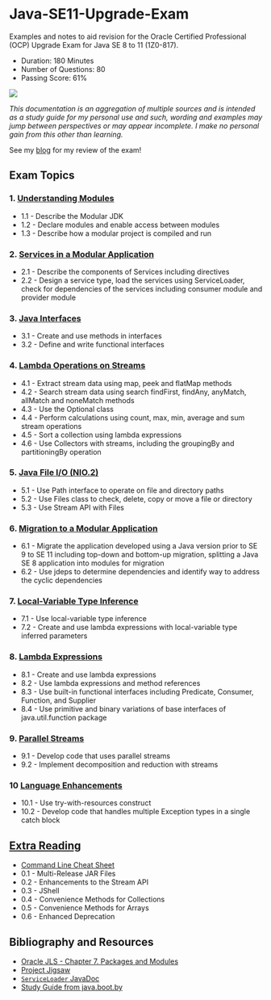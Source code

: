 # Java-SE11-Upgrade-Exam

Examples and notes to aid revision for the Oracle Certified Professional (OCP) Upgrade Exam for Java SE 8 to 11 (1Z0-817).

- Duration:	180 Minutes
- Number of Questions: 80
- Passing Score: 61%

<a href="https://education.oracle.com/upgrade-java-se-7-to-java-se-8-ocp-programmer/pexam_1Z0-810" ><img src="https://raw.githubusercontent.com/rysharprules/Java-SE8-Upgrade-Exam/master/ocp_logo.gif" /></a>

_This documentation is an aggregation of multiple sources and is intended as a study guide for my personal use and such, wording and examples may jump between perspectives or may appear incomplete. I make no personal gain from this other than learning._

See my [blog](https://rysharp.blogspot.com/2020/11/1z0-817-exam-review.html) for my review of the exam!

## Exam Topics

### 1. [Understanding Modules](https://github.com/rysharprules/Java-SE11-Upgrade-Exam/tree/master/src/ocp/study/part01)
- 1.1 - Describe the Modular JDK
- 1.2 - Declare modules and enable access between modules
- 1.3 - Describe how a modular project is compiled and run

### 2. [Services in a Modular Application](https://github.com/rysharprules/Java-SE11-Upgrade-Exam/tree/master/src/ocp/study/part02)
- 2.1 - Describe the components of Services including directives
- 2.2 - Design a service type, load the services using ServiceLoader, check for dependencies of the services including consumer module and provider module

### 3. [Java Interfaces](https://github.com/rysharprules/Java-SE11-Upgrade-Exam/tree/master/src/ocp/study/part03)
- 3.1 - Create and use methods in interfaces
- 3.2 - Define and write functional interfaces

### 4. [Lambda Operations on Streams](https://github.com/rysharprules/Java-SE11-Upgrade-Exam/tree/master/src/ocp/study/part04)
- 4.1 - Extract stream data using map, peek and flatMap methods
- 4.2 - Search stream data using search findFirst, findAny, anyMatch, allMatch and noneMatch methods
- 4.3 - Use the Optional class
- 4.4 - Perform calculations using count, max, min, average and sum stream operations
- 4.5 - Sort a collection using lambda expressions
- 4.6 - Use Collectors with streams, including the groupingBy and partitioningBy operation

### 5. [Java File I/O (NIO.2)](https://github.com/rysharprules/Java-SE11-Upgrade-Exam/tree/master/src/ocp/study/part05)
- 5.1 - Use Path interface to operate on file and directory paths
- 5.2 - Use Files class to check, delete, copy or move a file or directory
- 5.3 - Use Stream API with Files

### 6. [Migration to a Modular Application](https://github.com/rysharprules/Java-SE11-Upgrade-Exam/tree/master/src/ocp/study/part06)
- 6.1 - Migrate the application developed using a Java version prior to SE 9 to SE 11 including top-down and bottom-up migration, splitting a Java SE 8 application into modules for migration
- 6.2 - Use jdeps to determine dependencies and identify way to address the cyclic dependencies

### 7. [Local-Variable Type Inference](https://github.com/rysharprules/Java-SE11-Upgrade-Exam/tree/master/src/ocp/study/part07)
- 7.1 - Use local-variable type inference
- 7.2 - Create and use lambda expressions with local-variable type inferred parameters

### 8. [Lambda Expressions](https://github.com/rysharprules/Java-SE11-Upgrade-Exam/tree/master/src/ocp/study/part08)
- 8.1 - Create and use lambda expressions
- 8.2 - Use lambda expressions and method references
- 8.3 - Use built-in functional interfaces including Predicate, Consumer, Function, and Supplier
- 8.4 - Use primitive and binary variations of base interfaces of java.util.function package

### 9. [Parallel Streams](https://github.com/rysharprules/Java-SE11-Upgrade-Exam/tree/master/src/ocp/study/part09)
- 9.1 - Develop code that uses parallel streams
- 9.2 - Implement decomposition and reduction with streams

### 10 [Language Enhancements](https://github.com/rysharprules/Java-SE11-Upgrade-Exam/tree/master/src/ocp/study/part10)
- 10.1 - Use try-with-resources construct
- 10.2 - Develop code that handles multiple Exception types in a single catch block

## [Extra Reading](https://github.com/rysharprules/Java-SE11-Upgrade-Exam/tree/master/src/ocp/study/part00)

- [Command Line Cheat Sheet](https://github.com/rysharprules/Java-SE11-Upgrade-Exam/blob/master/commandCheatsheet.md)
- 0.1 - Multi-Release JAR Files
- 0.2 - Enhancements to the Stream API
- 0.3 - JShell
- 0.4 - Convenience Methods for Collections
- 0.5 - Convenience Methods for Arrays
- 0.6 - Enhanced Deprecation

## Bibliography and Resources

- [Oracle JLS - Chapter 7. Packages and Modules](https://docs.oracle.com/javase/specs/jls/se11/html/jls-7.html#jls-7.1)
- [Project Jigsaw](https://openjdk.java.net/projects/jigsaw/) 
- [`ServiceLoader` JavaDoc](https://docs.oracle.com/javase/9/docs/api/java/util/ServiceLoader.html)
- [Study Guide from java.boot.by](http://java.boot.by/ocpjd11-upgrade-guide/index.html)
